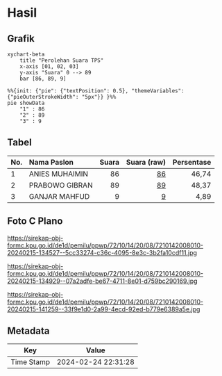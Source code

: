 # Hasil

## Grafik

```mermaid
xychart-beta
    title "Perolehan Suara TPS"
    x-axis [01, 02, 03]
    y-axis "Suara" 0 --> 89
    bar [86, 89, 9]
```

```mermaid
%%{init: {"pie": {"textPosition": 0.5}, "themeVariables": {"pieOuterStrokeWidth": "5px"}} }%%
pie showData
    "1" : 86
    "2" : 89
    "3" : 9
```

## Tabel

| No. | Nama Paslon    | Suara | Suara (raw) | Persentase |
|:--- |:-------------- | -----:| -----------:| ----------:|
| 1   | ANIES MUHAIMIN | 86    | [86][p-1]   | 46,74      |
| 2   | PRABOWO GIBRAN | 89    | [89][p-2]   | 48,37      |
| 3   | GANJAR MAHFUD  | 9     | [9][p-3]    | 4,89       |


[p-1]: https://github.com/gigit-pemilu/pemilu-2024-72-sulawesi-tengah/blob/main/pilpres/hitung-suara/sub/72-sulawesi-tengah/sub/10-sigi/sub/14-marawola/sub/2008-baliase/sub/010-tps/sub/paslon-1.txt
[p-2]: https://github.com/gigit-pemilu/pemilu-2024-72-sulawesi-tengah/blob/main/pilpres/hitung-suara/sub/72-sulawesi-tengah/sub/10-sigi/sub/14-marawola/sub/2008-baliase/sub/010-tps/sub/paslon-2.txt
[p-3]: https://github.com/gigit-pemilu/pemilu-2024-72-sulawesi-tengah/blob/main/pilpres/hitung-suara/sub/72-sulawesi-tengah/sub/10-sigi/sub/14-marawola/sub/2008-baliase/sub/010-tps/sub/paslon-3.txt

## Foto C Plano

https://sirekap-obj-formc.kpu.go.id/de1d/pemilu/ppwp/72/10/14/20/08/7210142008010-20240215-134527--5cc33274-c36c-4095-8e3c-3b2fa10cdf11.jpg

https://sirekap-obj-formc.kpu.go.id/de1d/pemilu/ppwp/72/10/14/20/08/7210142008010-20240215-134929--07a2adfe-be67-4711-8e01-d759bc290169.jpg

https://sirekap-obj-formc.kpu.go.id/de1d/pemilu/ppwp/72/10/14/20/08/7210142008010-20240215-141259--33f9e1d0-2a99-4ecd-92ed-b779e6389a5e.jpg


## Metadata

| Key        | Value               |
| ---------- | ------------------- |
| Time Stamp | 2024-02-24 22:31:28 |



